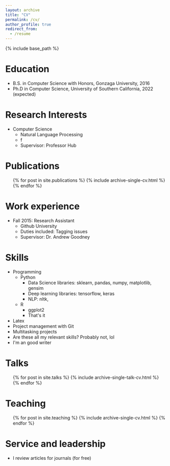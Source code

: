 ```yaml
---
layout: archive
title: "CV"
permalink: /cv/
author_profile: true
redirect_from:
  - /resume
---
```


{% include base_path %}

Education
======
* B.S. in Computer Science with Honors, Gonzaga University, 2016
* Ph.D in Computer Science, University of Southern California, 2022 (expected)

Research Interests 
======
* Computer Science
  * Natural Language Processing
  * f
  * Supervisor: Professor Hub

Publications
======
  <ul>{% for post in site.publications %}
    {% include archive-single-cv.html %}
  {% endfor %}</ul>

Work experience
======
* Fall 2015: Research Assistant
  * Github University
  * Duties included: Tagging issues
  * Supervisor: Dr. Andrew Goodney
  
Skills
======
* Programming
  * Python
    * Data Science libraries: sklearn, pandas, numpy, matplotlib, gensim
    * Deep learning libraries: tensorflow, keras
    * NLP: nltk, 
  * R
    * ggplot2
    * That's it
* Latex
* Project management with Git
* Multitasking projects
* Are these all my relevant skills? Probably not, lol
* I'm an good writer
  
Talks
======
  <ul>{% for post in site.talks %}
    {% include archive-single-talk-cv.html %}
  {% endfor %}</ul>
  
Teaching
======
  <ul>{% for post in site.teaching %}
    {% include archive-single-cv.html %}
  {% endfor %}</ul>
  
Service and leadership
======
* I review articles for journals (for free)
